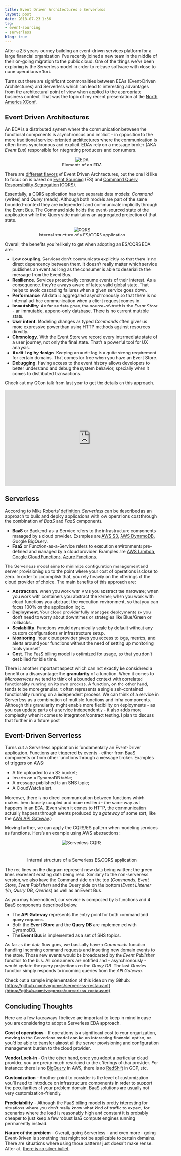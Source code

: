 ```yaml
---
title: Event Driven Architectures & Serverless
layout: post
date: 2018-07-23 1:36
tag:
- event-sourcing
- serverless
blog: true
---
```


After a 2.5 years journey building an event-driven services platform for a large financial organization, I’ve recently joined a new team in the middle of their on-going migration to the public cloud. One of the things we’ve been exploring is the Serverless model in order to release software with close to none operations effort.

Turns out there are significant commonalities between EDAs (Event-Driven Architectures) and Serverless which can lead to interesting advantages from the architectural point of view when applied to the appropriate business context. That was the topic of my recent presentation at the [North America XConf](https://www.thoughtworks.com/xconf-na).

<script async class="speakerdeck-embed" data-id="a35a11a8037a4266a54291d01f6723a1" data-ratio="1.77777777777778" src="//speakerdeck.com/assets/embed.js"></script>

## Event Driven Architectures

An EDA is a distributed system where the communication between the functional components is asynchronous and implicit - in opposition to the more traditional service-oriented architectures where the communication is often times synchronous and explicit. EDAs rely on a message broker (AKA *Event Bus*) responsible for integrating producers and consumers.

<div style="text-align:center">
  <img class="image" src="/assets/images/eda.jpg" alt="EDA" style="max-width:600px">
  <figcaption>Elements of an EDA</figcaption>
</div>

There are [different flavors](https://martinfowler.com/tags/event%20architectures.html) of Event Driven Architectures, but the one I’d like to focus on is based on [Event Sourcing](https://martinfowler.com/eaaDev/EventSourcing.html) (ES) and [Command Query Responsibility Segregation](https://martinfowler.com/bliki/CQRS.html) (CQRS).

Essentially, a CQRS application has two separate data models: *Command* (writes) and *Query* (reads). Although both models are part of the same bounded-context they are independent and communicate implicitly through the Event Bus. The Command side holds the event-sourced state of the application while the Query side maintains an aggregated projection of that state.

<div style="text-align:center">
  <img class="image" src="/assets/images/cqrs.jpg" alt="CQRS" style="max-width:600px">
  <figcaption>Internal structure of a ES/CQRS application</figcaption>
</div>

Overall, the benefits you’re likely to get when adopting an ES/CQRS EDA are:

* **Low coupling**. Services don’t communicate explicitly so that there is no direct dependency between them. It doesn’t really matter which service publishes an event as long as the consumer is able to deserialize the message from the Event Bus.
* **Resilience**. Services proactivelly consume events of their interest. As a consequence, they’re always aware of latest valid global state. That helps to avoid cascading failures when a given service goes down.
* **Performance**. All data is aggregated asynchronously so that there is no internal ad-hoc communication when a client request comes in.
* **Immutability**. As far as data goes, the source-of-truth is the *Event Store* - an immutable, append-only database. There is no current mutable state.
* **User intent**. Modeling changes as typed *Commands* often gives us more expressive power than using HTTP methods against resources directly.
* **Chronology**. With the Event Store we record every intermediate state of a user journey, not only the final state. That’s a powerful tool for UX analysis.
* **Audit Log by design**. Keeping an audit log is a quite strong requirement for certain domains. That comes for free when you have an Event Store.
* **Debugging**. Having access to the event history allows developers to better understand and debug the system behavior, specially when it comes to distributed transactions.

Check out my QCon talk from last year to get the details on this approach.

<div style="text-align:center">
  <iframe width="560" height="315" src="https://www.youtube.com/embed/3H3hycR2HIQ" frameborder="0" allow="autoplay; encrypted-media" allowfullscreen></iframe>
</div>

## Serverless

According to Mike Roberts’ [definition](https://www.martinfowler.com/articles/serverless.html), *Serverless* can  be described as an approach to build and deploy applications with low operations cost through the combination of *BaaS* and *FaaS* components.

* **BaaS** or Backend-as-a-Service refers to the infrastructure components managed by a cloud provider. Examples are [AWS S3](https://aws.amazon.com/s3/), [AWS DynamoDB](https://aws.amazon.com/dynamodb/), [Google BigQuery](https://cloud.google.com/bigquery/).
* **FaaS** or Function-as-a-Service refers to execution environments pre-defined and managed by a cloud provider. Examples are [AWS Lambda](https://aws.amazon.com/lambda/), [Google Cloud Functions](https://cloud.google.com/functions/), [Azure Functions](https://azure.microsoft.com/en-us/services/functions/).

The Serverless model aims to minimize configuration management and server provisioning up to the point where your cost of operations is close to zero. In order to accomplish that, you rely heavily on the offerings of the cloud provider of choice. The main benefits of this approach are:
* **Abstraction**. When you work with VMs you abstract the hardware; when you work with containers you abstract the kernel; when you work with cloud functions you abstract the execution environment, so that you can focus 100% on the application logic.
* **Deployment**. Your cloud provider fully manages deployments so you don’t need to worry about downtimes or strategies like Blue/Green or rollbacks.
* **Scalability**. Functions would dynamically scale by default without any custom configurations or infrastructure setup.
* **Monitoring**. Your cloud provider gives you access to logs, metrics, and alerts around your functions without the need of setting up monitoring tools yourself.
* **Cost**. The FaaS billing model is optimized for usage, so that you don’t get billed for idle time.

There is another important aspect which can not exactly be considered a benefit or a disadvantage: the **granularity** of a function. When it comes to *Microservices* we tend to think of a bounded context with correlated functionality running on its own process. A function, on the other hand, tends to be more granular. It often represents a single self-contained functionality running on a independent process. We can think of a service in Serverless as a combination of multiple functions and infra components. Although this granularity might enable more flexibility on deployments - as you can update parts of a service independently - it also adds more complexity when it comes to integration/contract testing. I plan to discuss that further in a future post.

## Event-Driven Serverless

Turns out a Serverless application is fundamentally an Event-Driven application. Functions are triggered by events - either from BaaS components or from other functions through a message broker. Examples of triggers on AWS:

* A file uploaded to an S3 bucket;
* Inserts on a DynamoDB table;
* A message published to an SNS topic;
* A CloudWatch alert.

Moreover, there is no direct communication between functions which makes them loosely coupled and more resilient - the same way as it happens in an EDA. (Even when it comes to HTTP, the communication actually happens through events produced by a *gateway* of some sort, like the [AWS API Gateway](https://aws.amazon.com/api-gateway/).)

Moving further, we can apply the CQRS/ES pattern when modeling services as functions. Here’s an example using AWS abstractions:

<div style="text-align:center">
  <img class="image" src="/assets/images/serverless-cqrs.jpg" alt="Serverless CQRS" style="max-width:600px">
  <figcaption style="margin-top:40px">Internal structure of a Serverless ES/CQRS application</figcaption>
</div>

The red lines on the diagram represent new data being written; the green lines represent existing data being read. Similarly to the non-serverless version, we also have the Command side on the top (*Commands*, *Event Store*, *Event Publisher*) and the Query side on the bottom (*Event Listener 1/n*, *Query DB*, *Queries*) as well as an Event Bus.

As you may have noticed, our service is composed by 5 functions and 4 BaaS components described below.
* The **API Gateway** represents the entry point for both command and query requests.
* Both the **Event Store** and the **Query DB** are implemented with DynamoDB.
* The **Event Bus** is implemented as a set of SNS topics.

As far as the data flow goes, we basically have a *Commands* function handling incoming command requests and inserting new domain events to the store. Those new events would be broadcasted by the *Event Publisher* function to the bus. All consumers are notified and - asynchronously - would update the query projections on the *Query DB*. The last *Queries* function simply responds to incoming queries from the *API Gateway*.

Check out a sample implementation of this idea on my Github: [https://github.com/vvgomes/serverless-restaurant](https://github.com/vvgomes/serverless-restaurant)

## Concluding Thoughts

Here are a few takeaways I believe are important to keep in mind in case you are considering to adopt a Serverless EDA approach.

**Cost of operations** - If operations is a significant cost to your organization, moving to the Serverless model can be an interesting financial option, as you’d be able to transfer almost all the server provisioning and configuration management burden to the cloud provider.

**Vendor Lock-in** - On the other hand, once you adopt a particular cloud provider, you are pretty much restricted to the offerings of that provider. For instance: there is no [BigQuery](https://cloud.google.com/bigquery/) in AWS, there is no [RedShift](https://aws.amazon.com/redshift/) in GCP, etc.

**Customization** - Another point to consider is the level of customization you’ll need to introduce on infrastructure components in order to support the peculiarities of your problem domain. BaaS solutions are usually not very customization-friendly.

**Predictability** - Although the FaaS billing model is pretty interesting for situations where you don’t really know what kind of traffic to expect, for scenarios where the load is reasonably high and constant it is probably cheaper to just keep a few robust IaaS compute engines running permanently instead.

**Nature of the problem** - Overall, going Serverless - and even more - going Event-Driven is something that might not be applicable to certain domains. There are situations where using those patterns just doesn't make sense. After all, [there is no silver bullet](https://amzn.to/2NP0MNE).
